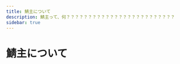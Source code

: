 ```yaml
---
title: 鯖主について
description: 鯖主って、何？？？？？？？？？？？？？？？？？？？？？？？？？
sidebar: true
---
```

# 鯖主について <Badge type="tip" text="保護" />
